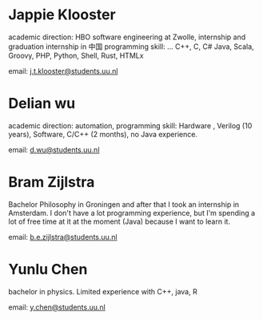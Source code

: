 # Jappie Klooster
academic direction: HBO software engineering at Zwolle, internship and graduation internship in 中国
programming skill: ... C++, C, C# Java, Scala, Groovy, PHP, Python, Shell,
Rust, HTMLx

email: j.t.klooster@students.uu.nl

# Delian wu
academic direction: automation,
programming skill: Hardware , Verilog (10 years), Software, C/C++ (2 months), no Java experience.

email: d.wu@students.uu.nl

# Bram Zijlstra
 Bachelor Philosophy in Groningen and after that I took an internship in
 Amsterdam. I don't have a lot programming experience, but I'm spending a
 lot of free time at it at the moment (Java) because I want to learn it.

email: b.e.zijlstra@students.uu.nl

# Yunlu Chen
bachelor in physics. Limited experience with C++, java, R

email: y.chen@students.uu.nl
